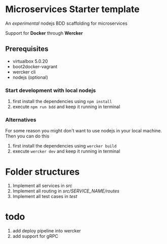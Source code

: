 # Microservices Starter template
An *experimental* nodejs BDD scaffolding for microservices

Support for **Docker** through **Wercker**

## Prerequisites
- virtualbox 5.0.20
- boot2docker-vagrant
- wercker cli
- nodejs (optional)


### Start development with local nodejs
1. first install the dependencies using `npm install`  
2. execute `npm run bdd`   and keep it running in terminal

### Alternatives
For some reason you might don't want to use nodejs in your local machine. Then you can do this  
1. first install the dependencies using `wercker build`  
2. execute `wercker dev`   and keep it running in terminal

# Folder structures
1. Implement all services in *src*  
2. Implement all routing in *src/SERVICE_NAME/routes*  
3. Implement all test cases in *test*  

# todo
1. add deploy pipeline into wercker  
2. add support for gRPC  
